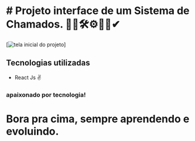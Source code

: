 # # Projeto interface de um Sistema de Chamados. 🐱‍👤🛠⚙📌🧾✔

[<img src="./src/assets/sistemasDeChamados.gif" alt="tela inicial do projeto" >]

## Tecnologias utilizadas

- React Js ✌

### apaixonado por tecnologia!

# Bora pra cima, sempre aprendendo e evoluindo.

